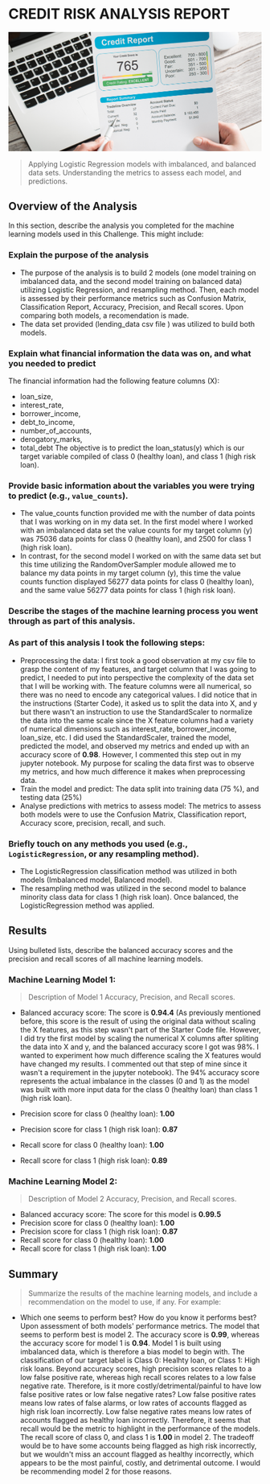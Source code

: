 # CREDIT RISK ANALYSIS REPORT
![logo](12-5-challenge-image.png)

>Applying Logistic Regression models with imbalanced, and balanced data sets. Understanding the metrics to assess each model, and predictions.

## Overview of the Analysis

In this section, describe the analysis you completed for the machine learning models used in this Challenge. This might include:

### Explain the purpose of the analysis 

* The purpose of the analysis is to build 2 models (one model training on imbalanced data, and the second model training on balanced data) utilizing Logistic Regression, and resampling method. Then, each model is assessed by their performance metrics such as Confusion Matrix, Classification Report, Accuracy, Precision, and Recall scores. Upon comparing both models, a recomendation is made.
* The data set provided (lending_data csv file ) was utilized to build both models.
  
### Explain what financial information the data was on, and what you needed to predict
 The financial information had the following feature columns (X):
* loan_size,
* interest_rate,
*  borrower_income,
*  debt_to_income,
*  number_of_accounts,
*  derogatory_marks,
*  total_debt
  The objective is to predict the loan_status(y) which is our target variable compiled of class 0 (healthy loan), and class 1 (high risk loan).

### Provide basic information about the variables you were trying to predict (e.g., `value_counts`).

* The value_counts function provided me with the number of data points that I was working on in my data set. In the first model where I worked with an imbalanced data set the value counts for my target column (y) was 75036 data points for class 0 (healthy loan), and 2500 for class 1 (high risk loan).
* In contrast, for the second model I worked on with the same data set but this time utilizing the RandomOverSampler module allowed me to balance my data points in my target column (y), this time the value counts function displayed 56277 data points for class 0 (healthy loan), and the same value 56277 data points for class 1 (high risk loan). 

### Describe the stages of the machine learning process you went through as part of this analysis.

### As part of this analysis I took the following steps:

* Preprocessing the data: I first took a good observation at my csv file to grasp the content of my features, and target column that I was going to predict, I needed to put into perspective the complexity of the data set that I will be working with. The feature columns were all numerical, so there was no need to encode any categorical values. I did notice that in the instructions (Starter Code), it asked us to split the data into X, and y but there wasn't an instruction to use the StandardScaler to normalize the data into the same scale since the X feature columns had a variety of numerical dimensions such as interest_rate, borrower_income, loan_size, etc. I did used the StandardScaler, trained the model, predicted the model, and observed my metrics and ended up with an accuracy score of **0.98**. However, I commented this step out in my jupyter notebook. My purpose for scaling the data first was to observe my metrics, and how much difference it makes when preprocessing data.
* Train the model and predict: The data split into training data (75 %), and testing data (25%)
* Analyse predictions with metrics to assess model: The metrics to assess both models were to use the Confusion Matrix, Classification report, Accuracy score, precision, recall, and such.

### Briefly touch on any methods you used (e.g., `LogisticRegression`, or any resampling method).

* The LogisticRegression classification method was utilized in both models (Imbalanced model, Balanced model).
* The resampling method was utilized in the second model to balance minority class data for class 1 (high risk loan). Once balanced, the LogisticRegression method was applied.

## Results

Using bulleted lists, describe the balanced accuracy scores and the precision and recall scores of all machine learning models.

### Machine Learning Model 1:
>Description of Model 1 Accuracy, Precision, and Recall scores.
    
* Balanced accuracy score: The score is **0.94.4** (As previously mentioned before, this score is the result of using the original data without scaling the X features, as this step wasn't part of the Starter Code file. However, I did try the first model by scaling the numerical X columns after spliting the data into X and y, and the balanced accuracy score I got was 98%. I wanted to experiment how much difference scaling the X features would have changed my results. I commented out that step of mine since it wasn't a requirement in the jupyter notebook). The 94% accuracy score represents the actual imbalance in the classes (0 and 1) as the model was built with more input data for the class 0 (healthy loan) than class 1 (high risk loan).
  
* Precision score for class 0 (healthy loan): **1.00**
* Precision score for class 1 (high risk loan): **0.87**  
* Recall score for class 0 (healthy loan): **1.00**
* Recall score for class 1 (high risk loan): **0.89** 


### Machine Learning Model 2:
>Description of Model 2 Accuracy, Precision, and Recall scores.

* Balanced accuracy score: The score for this model is **0.99.5**
* Precision score for class 0 (healthy loan): **1.00**
* Precision score for class 1 (high risk loan): **0.87**  
* Recall score for class 0 (healthy loan): **1.00**
* Recall score for class 1 (high risk loan): **1.00** 

## Summary
>Summarize the results of the machine learning models, and include a recommendation on the model to use, if any. For example:

* Which one seems to perform best? How do you know it performs best?
Upon assessment of both models' performance metrics. The model that seems to perform best is model 2. The accuracy score is **0.99**, whereas the accuracy score for model 1 is **0.94**. Model 1 is built using imbalanced data, which is therefore a bias model to begin with. The classification of our target label is Class 0: Healhty loan, or Class 1: High risk loans. Beyond accuracy scores, high precision scores relates to a low false positive rate, whereas high recall scores relates to a low false negative rate.
Therefore, is it more costly/detrimental/painful to have low false positive rates or low false negative rates?
Low false positive rates means low rates of false alarms, or low rates of accounts flagged as high risk loan incorrectly.
Low false negative rates means low rates of accounts flagged as healthy loan incorrectly. Therefore, it seems that recall would be the metric to highlight in the performance of the models. The recall score of class 0, and class 1 is **1.00** in model 2. The tradeoff would be to have some accounts being flagged as high risk incorrectly, but we wouldn't miss an account flagged as healthy incorrectly, which appears to be the most painful, costly, and detrimental outcome. 
I would be recommending model 2 for those reasons.
